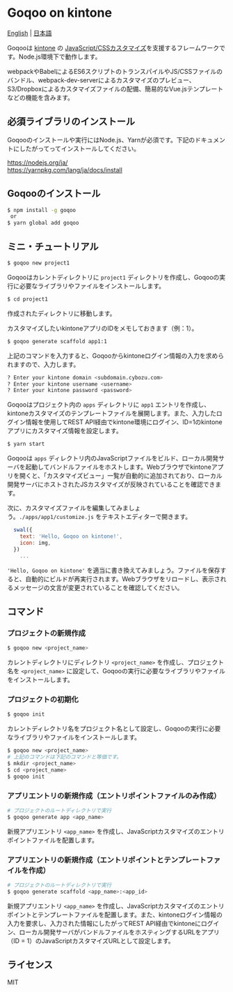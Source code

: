 # Goqoo on kintone

[English](/README.md) | [日本語](/README.ja.md)

Goqooは [kintone](https://kintone.cybozu.co.jp/) の [JavaScript/CSSカスタマイズ](https://developer.cybozu.io/hc/ja/articles/200730174-JavaScript%E3%82%92%E4%BD%BF%E7%94%A8%E3%81%97%E3%81%9Fkintone%E3%81%AE%E3%82%AB%E3%82%B9%E3%82%BF%E3%83%9E%E3%82%A4%E3%82%BA)を支援するフレームワークです。Node.js環境下で動作します。

webpackやBabelによるES6スクリプトのトランスパイルやJS/CSSファイルのバンドル、webpack-dev-serverによるカスタマイズのプレビュー、S3/Dropboxによるカスタマイズファイルの配備、簡易的なVue.jsテンプレートなどの機能を含みます。

## 必須ライブラリのインストール

Goqooのインストールや実行にはNode.js、Yarnが必須です。下記のドキュメントにしたがってってインストールしてください。

https://nodejs.org/ja/  
https://yarnpkg.com/lang/ja/docs/install

## Goqooのインストール

```sh
$ npm install -g goqoo
 or
$ yarn global add goqoo
```

## ミニ・チュートリアル

```sh
$ goqoo new project1
```
Goqooはカレントディレクトリに `project1` ディレクトリを作成し、Goqooの実行に必要なライブラリやファイルをインストールします。

```sh
$ cd project1
```
作成されたディレクトリに移動します。

カスタマイズしたいkintoneアプリのIDをメモしておきます（例：1）。

```sh
$ goqoo generate scaffold app1:1
```
上記のコマンドを入力すると、Goqooからkintoneログイン情報の入力を求められますので、入力します。

```sh
? Enter your kintone domain <subdomain.cybozu.com>
? Enter your kintone username <username>
? Enter your kintone password <password>
```
Goqooはプロジェクト内の `apps` ディレクトリに `app1` エントリを作成し、kintoneカスタマイズのテンプレートファイルを展開します。また、入力したログイン情報を使用してREST API経由でkintone環境にログイン、ID=1のkintoneアプリにカスタマイズ情報を設定します。

```sh
$ yarn start
```
Goqooは `apps` ディレクトリ内のJavaScriptファイルをビルド、ローカル開発サーバを起動してバンドルファイルをホストします。Webブラウザでkintoneアプリを開くと、「カスタマイズビュー」一覧が自動的に追加されており、ローカル開発サーバにホストされたJSカスタマイズが反映されていることを確認できます。

次に、カスタマイズファイルを編集してみましょう。`./apps/app1/customize.js` をテキストエディターで開きます。

```js
  swal({
    text: 'Hello, Goqoo on kintone!',
    icon: img,
  })
    ...
```
`'Hello, Goqoo on kintone'` を適当に書き換えてみましょう。ファイルを保存すると、自動的にビルドが再実行されます。Webブラウザをリロードし、表示されるメッセージの文言が変更されていることを確認してください。

## コマンド

### プロジェクトの新規作成

```sh
$ goqoo new <project_name>
```
カレントディレクトリにディレクトリ `<project_name>` を作成し、プロジェクト名を `<project_name>` に設定して、Goqooの実行に必要なライブラリやファイルをインストールします。

### プロジェクトの初期化

```sh
$ goqoo init
```
カレントディレクトリ名をプロジェクト名として設定し、Goqooの実行に必要なライブラリやファイルをインストールします。

```sh
$ goqoo new <project_name>
# 上記のコマンドは下記のコマンドと等価です。
$ mkdir <project_name>
$ cd <project_name>
$ goqoo init
```

### アプリエントリの新規作成（エントリポイントファイルのみ作成）

```sh
# プロジェクトのルートディレクトリで実行
$ goqoo generate app <app_name>
```
新規アプリエントリ `<app_name>` を作成し、JavaScriptカスタマイズのエントリポイントファイルを配置します。

### アプリエントリの新規作成（エントリポイントとテンプレートファイルを作成）

```sh
# プロジェクトのルートディレクトリで実行
$ goqoo generate scaffold <app_name>:<app_id>
```
新規アプリエントリ `<app_name>` を作成し、JavaScriptカスタマイズのエントリポイントとテンプレートファイルを配置します。また、kintoneログイン情報の入力を要求し、入力された情報にしたがってREST API経由でkintoneにログイン、ローカル開発サーバがバンドルファイルをホスティングするURLをアプリ（ID = 1）のJavaScriptカスタマイズURLとして設定します。

## ライセンス

MIT
